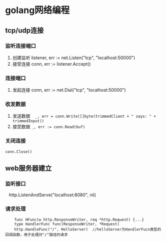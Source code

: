 # golang网络编程

## tcp/udp连接

### 监听连接端口
1. 创建监听
    listener, err := net.Listen("tcp", "localhost:50000")
2. 接受连接
    conn, err := listener.Accept()
### 连接端口
1. 发起连接
    conn, err := net.Dial("tcp", "localhost:50000")
### 收发数据
1. 发送数据
    `_, err = conn.Write([]byte(trimmedClient + " says: " + trimmedInput))`
2. 接受数据
    `_, err := conn.Read(buf)`
### 关闭连接
`conn.Close()`


## web服务器建立

### 监听接口
    http.ListenAndServe("localhost:8080", nil)
### 请求处理
```
    func HFunc(w http.ResponseWriter, req *http.Request) {...} 
    type HandlerFunc func(ResponseWriter, *Request)
    http.HandleFunc("/", HelloServer)  //helloServer为HandlerFucn类型的回调函数，用于处理对"/"路径的请求
```

